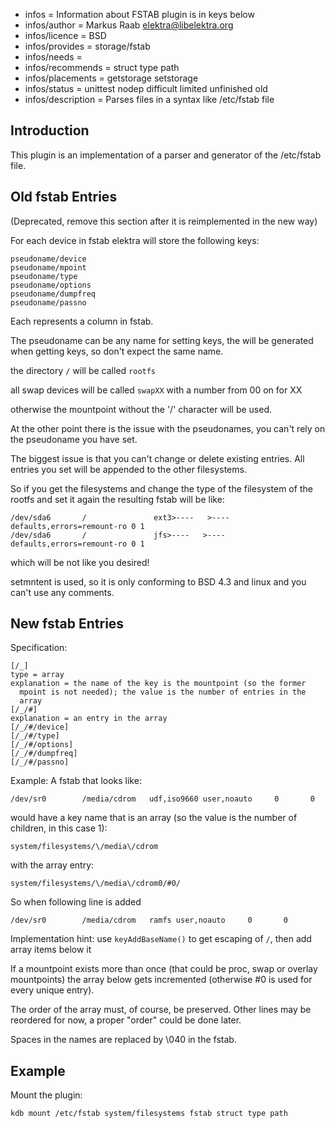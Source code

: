 - infos = Information about FSTAB plugin is in keys below
- infos/author = Markus Raab <elektra@libelektra.org>
- infos/licence = BSD
- infos/provides = storage/fstab
- infos/needs =
- infos/recommends = struct type path
- infos/placements = getstorage setstorage
- infos/status = unittest nodep difficult limited unfinished old
- infos/description = Parses files in a syntax like /etc/fstab file

## Introduction ##

This plugin is an implementation of a parser and generator of the /etc/fstab file.

## Old fstab Entries ##

(Deprecated, remove this section after it is reimplemented in the new way)

For each device in fstab elektra will store the following keys:

    pseudoname/device
    pseudoname/mpoint
    pseudoname/type
    pseudoname/options
    pseudoname/dumpfreq
    pseudoname/passno

Each represents a column in fstab.

The pseudoname can be any name for setting keys,
the will be generated when getting keys, so don't
expect the same name.

the directory `/` will be called `rootfs`

all swap devices will be called `swapXX` with a number from 00 on for XX

otherwise the mountpoint without the '/' character will be used.

At the other point there is the issue with the pseudonames,
you can't rely on the pseudoname you have set.

The biggest issue is that you can't change or delete existing
entries. All entries you set will be appended to the other filesystems.

So if you get the filesystems and change the type of the filesystem
of the rootfs and set it again the resulting fstab will be like:

    /dev/sda6       /               ext3>----   >----defaults,errors=remount-ro 0 1
    /dev/sda6       /               jfs>----   >----defaults,errors=remount-ro 0 1

which will be not like you desired!

setmntent is used, so it is only conforming to BSD 4.3 and linux and you
can't use any comments.

## New fstab Entries ##

Specification:

    [/_]
    type = array
    explanation = the name of the key is the mountpoint (so the former
      mpoint is not needed); the value is the number of entries in the
      array
    [/_/#]
    explanation = an entry in the array
    [/_/#/device]
    [/_/#/type]
    [/_/#/options]
    [/_/#/dumpfreq]
    [/_/#/passno]

Example: A fstab that looks like:

    /dev/sr0        /media/cdrom   udf,iso9660 user,noauto     0       0

would have a key name that is an array (so the value is the number of
children, in this case 1):

    system/filesystems/\/media\/cdrom

with the array entry:

    system/filesystems/\/media\/cdrom0/#0/

So when following line is added

    /dev/sr0        /media/cdrom   ramfs user,noauto     0       0

Implementation hint: use `keyAddBaseName()` to get escaping of `/`, then
add array items below it

If a mountpoint exists more than once (that could be proc, swap or
overlay mountpoints) the array below gets incremented (otherwise #0 is
used for every unique entry).

The order of the array must, of course, be preserved. Other lines may
be reordered for now, a proper "order" could be done later.

Spaces in the names are replaced by \040 in the fstab.

## Example ##

Mount the plugin:

    kdb mount /etc/fstab system/filesystems fstab struct type path
